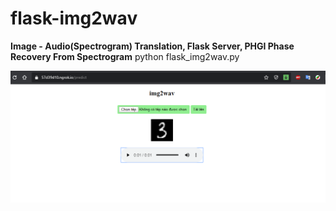 # flask-img2wav
**Image - Audio(Spectrogram) Translation, Flask Server, PHGI Phase Recovery From Spectrogram**
 python flask_img2wav.py

![alt text](demo.PNG)
